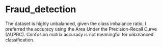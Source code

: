 # Fraud_detection

The dataset is highly unbalanced, given the class imbalance ratio, I preferred the accuracy using the Area Under the Precision-Recall Curve (AUPRC). Confusion matrix accuracy is not meaningful for unbalanced classification.
